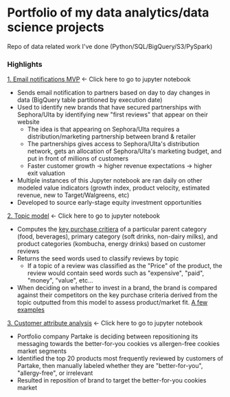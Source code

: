 # Portfolio of my data analytics/data science projects
Repo of data related work I've done (Python/SQL/BigQuery/S3/PySpark)

### Highlights

[1. Email notifications MVP](https://github.com/terry-zeng1134/Portfolio/blob/main/BQ%20notification%20MVP/first_review.ipynb) <- Click here to go to jupyter notebook
  - Sends email notification to partners based on day to day changes in data (BigQuery table partitioned by execution date)
  - Used to identify new brands that have secured partnerships with Sephora/Ulta by identifying new "first reviews" that appear on their website
    - The idea is that appearing on Sephora/Ulta requires a distribution/marketing partnership between brand & retailer
    - The partnerships gives access to Sephora/Ulta's distribution network, gets an allocation of Sephora/Ulta's marketing budget, and put in front of millions of customers
    - Faster customer growth -> higher revenue expectations -> higher exit valuation
  - Multiple instances of this Jupyter notebook are ran daily on other modeled value indicators (growth index, product velocity, estimated revenue, new to Target/Walgreens, etc)
  - Developed to source early-stage equity investment opportunities
  
[2. Topic model](https://github.com/terry-zeng1134/Portfolio/blob/main/Topic%20modelling/topic%20model%20v2.ipynb) <- Click here to go to jupyter notebook
- Computes the [key purchase critiera](https://redfworkshop.org/learn/key-purchasing-criteria/) of a particular parent category (food, beverages), primary category (soft drinks, non-dairy milks), and product categories (kombucha, energy drinks) based on customer reviews
- Returns the seed words used to classify reviews by topic
  - If a topic of a review was classified as the "Price" of the product, the review would contain seed words such as "expensive", "paid", "money", "value", etc...
- When deciding on whether to invest in a brand, the brand is compared against their competitors on the key purchase criteria derived from the topic outputted from this model to assess product/market fit. [A few examples](https://github.com/terry-zeng1134/Portfolio/tree/main/S3%20Spark%20projects/Key%20Purchase%20Criteria)


[3. Customer attribute analysis](https://github.com/terry-zeng1134/Portfolio/blob/main/BQ%20projects/Ad%20hoc/Partake%20Basket_Analysis%20Review_Distribution%20Term_Frequency.ipynb) <- Click here to go to jupyter notebook
- Portfolio company Partake is deciding between repositioning its messaging towards the better-for-you cookies vs allergen-free cookies market segments
- Identified the top 20 products most frequently reviewed by customers of Partake, then manually labeled whether they are "better-for-you", "allergy-free", or irrelevant
- Resulted in reposition of brand to target the better-for-you cookies market
